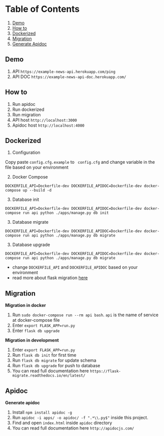 # Table of Contents
1. [Demo](#demo)
2. [How to](#how-to)
3. [Dockerized](#dockerized)
4. [Migration](#migration)
5. [Generate Apidoc](generate-apidoc)

## Demo
1. API `https://example-news-api.herokuapp.com/ping`
2. API DOC `https://example-news-api-doc.herokuapp.com/`

## How to
1. Run apidoc
2. Run dockerized
3. Run migration
4. API host `http://localhost:3000`
5. Apidoc host `http://localhost:4000`

## Dockerized
1. Configuration

Copy paste `config.cfg.example` to ` config.cfg` and change variable in the file based on your environment

2. Docker Compose

```
DOCKERFILE_API=Dockerfile-dev DOCKERFILE_APIDOC=Dockerfile-dev docker-compose up --build -d
```

3. Database init

```
DOCKERFILE_API=Dockerfile-dev DOCKERFILE_APIDOC=Dockerfile-dev docker-compose run api python ./apps/manage.py db init
```

3. Database migrate

```
DOCKERFILE_API=Dockerfile-dev DOCKERFILE_APIDOC=Dockerfile-dev docker-compose run api python ./apps/manage.py db migrate
```

3. Database upgrade

```
DOCKERFILE_API=Dockerfile-dev DOCKERFILE_APIDOC=Dockerfile-dev docker-compose run api python ./apps/manage.py db migrate
```

* change `DOCKERFILE_API` and `DOCKERFILE_APIDOC` based on your environment
* read more about flask migration [here](https://flask-migrate.readthedocs.io/en/latest/)

## Migration
**Migration in docker**
1. Run `sudo docker-compose run --rm api bash`. `api` is the name of service at docker-compose file
2. Enter `export FLASK_APP=run.py`
3. Enter `flask db upgrade`

**Migration in development**
1. Enter `export FLASK_APP=run.py`
2. Run `flask db init` for first time
3. Run `flask db migrate` for update schema
4. Run `flask db upgrade` for push to database
5. You can read full documentation here `https://flask-migrate.readthedocs.io/en/latest/` 

## Apidoc
**Generate apidoc**
1. Install `npm install apidoc -g`
2. Run `apidoc -i apps/ -o apidoc/ -f ".*\\.py$"` inside this project.
3. Find and open `index.html` inside `apidoc` directory
4. You can read full documentation here `http://apidocjs.com/`
